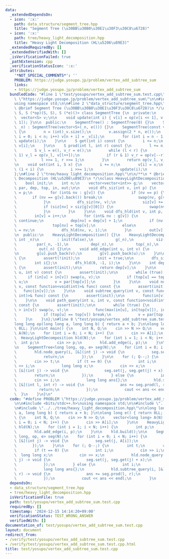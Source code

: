 ```yaml
---
data:
  _extendedDependsOn:
  - icon: ':x:'
    path: data_structure/segment_tree.hpp
    title: "Segment Tree (\u30BB\u30B0\u30E1\u30F3\u30C8\u6728)"
  - icon: ':x:'
    path: tree/heavy_light_decomposition.hpp
    title: "Heavy Light Decomposition (HL\u5206\u89E3)"
  _extendedRequiredBy: []
  _extendedVerifiedWith: []
  _isVerificationFailed: true
  _pathExtension: cpp
  _verificationStatusIcon: ':x:'
  attributes:
    '*NOT_SPECIAL_COMMENTS*': ''
    PROBLEM: https://judge.yosupo.jp/problem/vertex_add_subtree_sum
    links:
    - https://judge.yosupo.jp/problem/vertex_add_subtree_sum
  bundledCode: "#line 1 \"test/yosupo/vertex_add_subtree_sum.test.cpp\"\n#define PROBLEM\
    \ \"https://judge.yosupo.jp/problem/vertex_add_subtree_sum\"\n\n#include <bits/stdc++.h>\n\
    using namespace std;\n\n#line 2 \"data_structure/segment_tree.hpp\"\n\n/**\n *\
    \ @brief Segment Tree (\u30BB\u30B0\u30E1\u30F3\u30C8\u6728)\n */\ntemplate <class\
    \ S, S (*op)(S, S), S (*e)()> class SegmentTree {\n  private:\n    int n;\n  \
    \  vector<S> v;\n\n    void update(int i) { v[i] = op(v[i << 1], v[(i << 1) |\
    \ 1]); }\n\n  public:\n    SegmentTree() : SegmentTree(0) {}\n    SegmentTree(int\
    \ _n) : SegmentTree(vector<S>(_n, e())) {}\n    SegmentTree(const vector<S>& _v)\
    \ {\n        n = (int)_v.size();\n        v.assign(2 * n, e());\n        for (int\
    \ i = 0; i < n; i++) v[n + i] = _v[i];\n        for (int i = n - 1; i >= 1; i--)\
    \ update(i);\n    }\n\n    S get(int i) const {\n        i += n;\n        return\
    \ v[i];\n    }\n\n    S prod(int l, int r) const {\n        l += n, r += n;\n\
    \        S v_l = e(), v_r = e();\n        while (l < r) {\n            if (l &\
    \ 1) v_l = op(v_l, v[l++]);\n            if (r & 1) v_r = op(v[--r], v_r);\n \
    \           l >>= 1, r >>= 1;\n        }\n        return op(v_l, v_r);\n    }\n\
    \n    void set(int i, S x) {\n        i += n;\n        v[i] = x;\n        while\
    \ (1 < i) {\n            i >>= 1;\n            update(i);\n        }\n    }\n\
    };\n#line 2 \"tree/heavy_light_decomposition.hpp\"\n\n/**\n * @brief Heavy Light\
    \ Decomposition (HL\u5206\u89E3)\n */\nclass HeavyLightDecomposition {\n  private:\n\
    \    bool init;\n    int n;\n    vector<vector<int>> g;\n    vector<int> siz,\
    \ par, dep, top, in, out;\n\n    void dfs_siz(int v, int p) {\n        par[v]\
    \ = p;\n        for (int& nv : g[v]) {\n            if (nv == p) {\n         \
    \       if (nv == g[v].back()) break;\n                swap(nv, g[v].back());\n\
    \            }\n            dfs_siz(nv, v);\n            siz[v] += siz[nv];\n\
    \            if (siz[nv] > siz[g[v][0]]) {\n                swap(nv, g[v][0]);\n\
    \            }\n        }\n    }\n\n    void dfs_hld(int v, int p, int& i) {\n\
    \        in[v] = i++;\n        for (int& nv : g[v]) {\n            if (nv == p)\
    \ continue;\n            dep[nv] = dep[v] + 1;\n            if (nv == g[v][0])\n\
    \                top[nv] = top[v];\n            else\n                top[nv]\
    \ = nv;\n            dfs_hld(nv, v, i);\n        }\n        out[v] = i;\n    }\n\
    \n  public:\n    HeavyLightDecomposition() {}\n    HeavyLightDecomposition(const\
    \ int _n)\n        : init(false),\n          g(_n),\n          siz(_n, 1),\n \
    \         par(_n, -1),\n          dep(_n),\n          top(_n),\n          in(_n),\n\
    \          out(_n) {}\n\n    void add_edge(int u, int v) {\n        assert(!init);\n\
    \n        g[u].push_back(v);\n        g[v].push_back(u);\n    }\n\n    void build()\
    \ {\n        assert(!init);\n        init = true;\n\n        dfs_siz(0, -1);\n\
    \        int i{};\n        dfs_hld(0, -1, i);\n    }\n\n    int depth(int v) const\
    \ {\n        assert(init);\n\n        return dep[v];\n    }\n\n    int lca(int\
    \ u, int v) const {\n        assert(init);\n\n        while (true) {\n       \
    \     if (in[u] > in[v]) swap(u, v);\n            if (top[u] == top[v]) return\
    \ u;\n            v = par[top[v]];\n        }\n    }\n\n    void node_query(int\
    \ v, const function<void(int)>& func) const {\n        assert(init);\n\n     \
    \   func(in[v]);\n    }\n\n    void subtree_query(int v, const function<void(int,\
    \ int)>& func) const {\n        assert(init);\n\n        func(in[v], out[v]);\n\
    \    }\n\n    void path_query(int u, int v, const function<void(int, int)>& func)\
    \ const {\n        assert(init);\n\n        while (true) {\n            if (in[u]\
    \ > in[v]) swap(u, v);\n            func(max(in[u], in[top[v]]), in[v] + 1);\n\
    \            if (top[u] == top[v]) break;\n            v = par[top[v]];\n    \
    \    }\n    }\n};\n#line 8 \"test/yosupo/vertex_add_subtree_sum.test.cpp\"\n\n\
    long long op(long long a, long long b) { return a + b; }\n\nlong long e() { return\
    \ 0LL; }\n\nint main() {\n    int N, Q;\n    cin >> N >> Q;\n    vector<long long>\
    \ A(N);\n    for (int i = 0; i < N; i++) {\n        cin >> A[i];\n    }\n\n  \
    \  HeavyLightDecomposition hld(N);\n    for (int i = 1; i < N; i++) {\n      \
    \  int p;\n        cin >> p;\n        hld.add_edge(i, p);\n    }\n\n    hld.build();\n\
    \n    SegmentTree<long long, op, e> seg(N);\n    for (int i = 0; i < N; i++) {\n\
    \        hld.node_query(i, [&](int j) -> void {\n            seg.set(j, A[i]);\n\
    \            return;\n        });\n    }\n\n    for (; Q--;) {\n        int t;\n\
    \        cin >> t;\n        if (t == 0) {\n            int i;\n            cin\
    \ >> i;\n            long long x;\n            cin >> x;\n            hld.node_query(i,\
    \ [&](int j) -> void {\n                seg.set(j, seg.get(j) + x);\n        \
    \        return;\n            });\n        } else {\n            int i;\n    \
    \        cin >> i;\n            long long ans{};\n            hld.subtree_query(i,\
    \ [&](int l, int r) -> void {\n                ans += seg.prod(l, r);\n      \
    \          return;\n            });\n            cout << ans << endl;\n      \
    \  }\n    }\n}\n"
  code: "#define PROBLEM \"https://judge.yosupo.jp/problem/vertex_add_subtree_sum\"\
    \n\n#include <bits/stdc++.h>\nusing namespace std;\n\n#include \"../../data_structure/segment_tree.hpp\"\
    \n#include \"../../tree/heavy_light_decomposition.hpp\"\n\nlong long op(long long\
    \ a, long long b) { return a + b; }\n\nlong long e() { return 0LL; }\n\nint main()\
    \ {\n    int N, Q;\n    cin >> N >> Q;\n    vector<long long> A(N);\n    for (int\
    \ i = 0; i < N; i++) {\n        cin >> A[i];\n    }\n\n    HeavyLightDecomposition\
    \ hld(N);\n    for (int i = 1; i < N; i++) {\n        int p;\n        cin >> p;\n\
    \        hld.add_edge(i, p);\n    }\n\n    hld.build();\n\n    SegmentTree<long\
    \ long, op, e> seg(N);\n    for (int i = 0; i < N; i++) {\n        hld.node_query(i,\
    \ [&](int j) -> void {\n            seg.set(j, A[i]);\n            return;\n \
    \       });\n    }\n\n    for (; Q--;) {\n        int t;\n        cin >> t;\n\
    \        if (t == 0) {\n            int i;\n            cin >> i;\n          \
    \  long long x;\n            cin >> x;\n            hld.node_query(i, [&](int\
    \ j) -> void {\n                seg.set(j, seg.get(j) + x);\n                return;\n\
    \            });\n        } else {\n            int i;\n            cin >> i;\n\
    \            long long ans{};\n            hld.subtree_query(i, [&](int l, int\
    \ r) -> void {\n                ans += seg.prod(l, r);\n                return;\n\
    \            });\n            cout << ans << endl;\n        }\n    }\n}\n"
  dependsOn:
  - data_structure/segment_tree.hpp
  - tree/heavy_light_decomposition.hpp
  isVerificationFile: true
  path: test/yosupo/vertex_add_subtree_sum.test.cpp
  requiredBy: []
  timestamp: '2024-12-15 14:14:20+09:00'
  verificationStatus: TEST_WRONG_ANSWER
  verifiedWith: []
documentation_of: test/yosupo/vertex_add_subtree_sum.test.cpp
layout: document
redirect_from:
- /verify/test/yosupo/vertex_add_subtree_sum.test.cpp
- /verify/test/yosupo/vertex_add_subtree_sum.test.cpp.html
title: test/yosupo/vertex_add_subtree_sum.test.cpp
---
```

